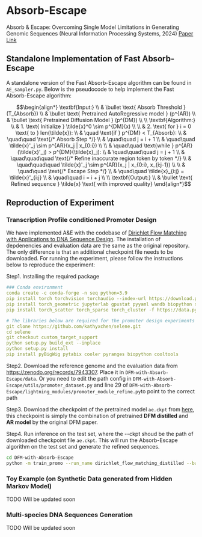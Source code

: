 # Absorb-Escape

Absorb \& Escape: Overcoming Single Model Limitations in Generating Genomic Sequences (Neural Information Processing Systems, 2024) [Paper Link](https://arxiv.org/abs/2410.21345)

## Standalone Implementation of Fast Absorb-Escape

A standalone version of the Fast Absorb-Escape algorithm can be found in `AE_sampler.py`. Below is the pseudocode to help implement the Fast Absorb-Escape algorithm:

```math
\begin{align*}
\textbf{Input:} \\
& \bullet \text{ Absorb Threshold } (T_{Absorb}) \\
& \bullet \text{ Pretrained AutoRegressive model } (p^{AR}) \\
& \bullet \text{ Pretrained Diffusion Model } (p^{DM}) \\
\\
\textbf{Algorithm:} \\
& 1. \text{ Initialize } \tilde{x}^0 \sim p^{DM}(x) \\
\\
& 2. \text{ for } i = 0 \text{ to } len(\tilde{x}): \\
& \quad \text{if } p^{DM} < T_{Absorb}: \\
& \quad\quad \text{/* Absorb Step */} \\
& \quad\quad j = i + 1 \\
& \quad\quad \tilde{x}'_j \sim p^{AR}(x_j | x_{0:i}) \\
\\
& \quad\quad \text{while } p^{AR}(\tilde{x}'_j) > p^{DM}(\tilde{x}_j): \\
& \quad\quad\quad j = j + 1 \\
& \quad\quad\quad \text{/* Refine inaccurate region token by token */} \\
& \quad\quad\quad \tilde{x}'_j \sim p^{AR}(x_j | x_{0:i}, x_{i:j-1}) \\
\\
& \quad\quad \text{/* Escape Step */} \\
& \quad\quad \tilde{x}_{i:j} = \tilde{x}'_{i:j} \\
& \quad\quad i = i + j \\
\\
\textbf{Output:} \\
& \bullet \text{ Refined sequence } \tilde{x} \text{ with improved quality}
\end{align*}
```

## Reproduction of Experiment
### Transcription Profile conditioned Promoter Design

We have implemented A\&E with the codebase of [Dirichlet Flow Matching with Applications to DNA Sequence Design](https://github.com/HannesStark/dirichlet-flow-matching/tree/main). The installation of depdenencies and evaluation data are the same as the original repository. The only difference is that an additional checkpoint file needs to be downloaded. For running the experiment, please follow the instructions below to reproduce the experiment:

Step1. Installing the required package
```yaml
### Conda environment
conda create -c conda-forge -n seq python=3.9
pip install torch torchvision torchaudio --index-url https://download.pytorch.org/whl/cu113
pip install torch_geometric jupyterlab gpustat pyyaml wandb biopython spyrmsd einops biopandas plotly seaborn prody tqdm lightning imageio tmtools "fair-esm[esmfold]" e3nn
pip install torch_scatter torch_sparse torch_cluster -f https://data.pyg.org/whl/torch-2.1.0+cu113.htm

# The libraries below are required for the promoter design experiments
git clone https://github.com/kathyxchen/selene.git
cd selene
git checkout custom_target_support
python setup.py build_ext --inplace
python setup.py install
pip install pyBigWig pytabix cooler pyranges biopython cooltools
```
Step2. Download the reference genome and the evaluation data from https://zenodo.org/records/7943307. Place it in `DFM-with-Absorb-Escape/data`. Or you need to edit the path config in `DFM-with-Absorb-Escape/utils/promoter_dataset.py` and line 29 of `DFM-with-Absorb-Escape/lightning_modules/promoter_module_refine.py`to point to the correct path

Step3. Download the checkpoint of the pretrained model `ae.ckpt` from [here](https://huggingface.co/Zehui127127/Absorb-Escape/tree/main), this checkpoint is simply the combination of pretrained **DFM distilled** and **AR model** by the original DFM paper.

Step4. Run inference on the test set, where the --ckpt shoud be the path of downloaded checkpoint file `ae.ckpt`. This will run the Absorb-Escape algorithm on the test set and generate the refined sequences.

```bash
cd DFM-with-Absorb-Escape
python -m train_promo --run_name dirichlet_flow_matching_distilled --batch_size 128 --wandb --num_workers 4 --num_integration_steps 100 --ckpt workdir/ae.ckpt --validate --validate_on_test --mode distill
```


### Toy Example (on Synthetic Data generated from Hidden Markov Model)
TODO
Will be updated soon

### Multi-species DNA Sequences Generation
TODO
Will be updated soon
